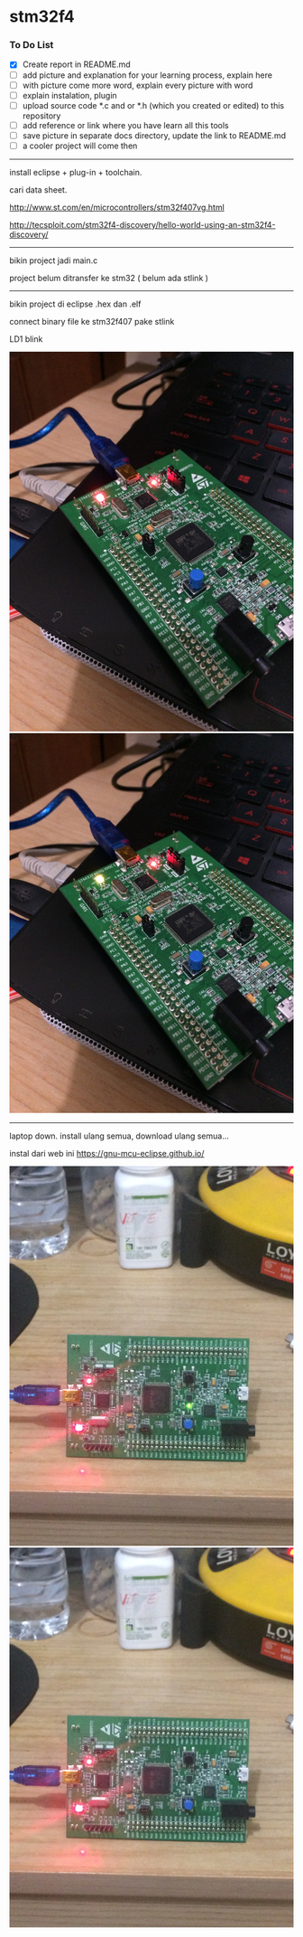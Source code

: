 # stm32f4

### To Do List
- [x] Create report in README.md  
- [ ] add picture and explanation for your learning process, explain here  
- [ ] with picture come more word, explain every picture with word  
- [ ] explain instalation, plugin  
- [ ] upload source code *.c and or *.h (which you created or edited) to this repository  
- [ ] add reference or link where you have learn all this tools  
- [ ] save picture in separate docs directory, update the link to README.md  
- [ ] a cooler project will come then  

----------------------
install eclipse + plug-in + toolchain.

cari data sheet.

http://www.st.com/en/microcontrollers/stm32f407vg.html 

http://tecsploit.com/stm32f4-discovery/hello-world-using-an-stm32f4-discovery/


----------------------
bikin project jadi main.c 

project belum ditransfer ke stm32 ( belum ada stlink )


----------------------
bikin project di eclipse .hex dan .elf

connect binary file ke stm32f407 pake stlink

LD1 blink

![LD1 Blink (1)](https://github.com/kevinsagita/stm32f4/blob/master/gambar/blink%20LD1.1.JPG)
![LD1 Blink (2)](https://github.com/kevinsagita/stm32f4/blob/master/gambar/blink%20LD1.2.JPG)


----------------------
laptop down. install ulang semua, download ulang semua...

instal dari web ini https://gnu-mcu-eclipse.github.io/

![LD4 Blink (1)](https://github.com/kevinsagita/stm32f4/blob/master/gambar/blink1.JPG)
![LD4 Blink (2)](https://github.com/kevinsagita/stm32f4/blob/master/gambar/blink2.JPG)
